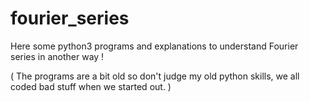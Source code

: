 # fourier_series
Here some python3 programs and explanations to understand Fourier series in another way !

( The programs are a bit old so don't judge my old python skills, we all coded bad stuff when we started out. )
